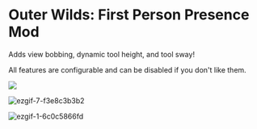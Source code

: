 # Outer Wilds: First Person Presence Mod
Adds view bobbing, dynamic tool height, and tool sway!

All features are configurable and can be disabled if you don't like them.

![](https://s6.ezgif.com/tmp/ezgif-6-808daad4b1.gif)

![ezgif-7-f3e8c3b3b2](https://github.com/Owen013/FirstPersonPresence/assets/96493201/805267e2-d187-4f26-93ab-0a6db5a11b73)

![ezgif-1-6c0c5866fd](https://github.com/Owen013/FirstPersonPresence/assets/96493201/cc17df49-cb63-4d76-9187-66226e73eed5)
